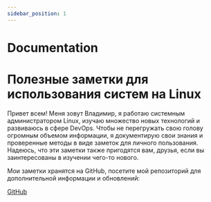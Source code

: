 ```yaml
---
sidebar_position: 1
---
```


# Documentation

# Полезные заметки для использования систем на Linux

Привет всем! Меня зовут Владимир, я работаю системным администратором Linux, изучаю множество новых технологий и развиваюсь в сфере DevOps. Чтобы не перегружать свою голову огромным объемом информации, я документирую свои знания и проверенные методы в виде заметок для личного пользования. Надеюсь, что эти заметки также пригодятся вам, друзья, если вы заинтересованы в изучении чего-то нового.

Мои заметки хранятся на GitHub, посетите мой репозиторий для дополнительной информации и обновлений:

[GitHub](https://github.com/kliganN)
